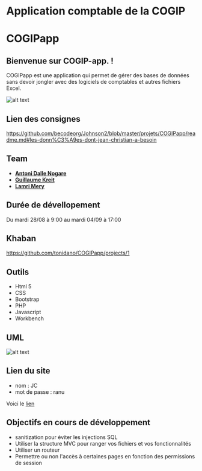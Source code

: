 # Application comptable de la COGIP

# COGIPapp

## Bienvenue sur COGIP-app. !

COGIPapp est une application qui permet de gérer des bases de données sans devoir jongler avec des logiciels de comptables et autres fichiers Excel.

![alt text](https://contattafiles.s3.us-west-1.amazonaws.com/tnt14094/6ObZbAEUvbmerta/gestion.png)

## Lien des consignes

https://github.com/becodeorg/Johnson2/blob/master/projets/COGIPapp/readme.md#les-donn%C3%A9es-dont-jean-christian-a-besoin

## Team

* [**Antoni Dalle Nogare**](https://github.com/tonidano)
* [**Guillaume Kreit**](https://github.com/Guillaume-Kreit)
* [**Lamri Mery**](https://github.com/Lamri-Mery)


## Durée de dévellopement

Du mardi 28/08 à 9:00 au mardi 04/09 à 17:00

## Khaban

https://github.com/tonidano/COGIPapp/projects/1

## Outils 

* Html 5
* CSS
* Bootstrap 
* PHP
* Javascript
* Workbench

## UML
![alt text](https://contattafiles.s3.us-west-1.amazonaws.com/tnt14094/M_lEkbOeB1R16y9/tables_relationnelles.png)



## Lien du site

* nom : JC
* mot de passe : ranu

Voici le [lien](https://gocipapp.000webhostapp.com/GOCIPapp/partials/login.php) 


## Objectifs en cours de développement

* sanitization pour éviter les injections SQL
* Utiliser la structure MVC pour ranger vos fichiers et vos fonctionnalités
* Utiliser un routeur
* Permettre ou non l'accès à certaines pages en fonction des permissions de session
